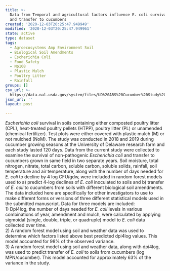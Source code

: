 ```yaml
---
title: >-
  Data from Temporal and agricultural factors influence E. coli survival in soil
  and transfer to cucumbers
created: '2020-12-03T20:25:47.949949'
modified: '2020-12-03T20:25:47.949961'
state: active
type: dataset
tags:
  - Agroecosystems Amp Environment Soil
  - Biological Soil Amendments
  - Escherichia Coli
  - Food Safety
  - Np108
  - Plastic Mulch
  - Poultry Litter
  - Rainfall
groups: []
csv_url: >-
  https://data.nal.usda.gov/system/files/UD%20ARS%20Cucumber%20Study%20Consolidated%20Data%20Version%202%20Single%20Transference%20Column%20Original%20Data%20Scale.csv
json_url: ''
layout: post

---
```

<p><em>Escherichia coli</em> survival in soils containing either composted poultry litter (CPL), heat-treated poultry pellets (HTPP), poultry litter (PL) or unamended (chemical fertilizer). Test plots were either covered with plastic mulch (M) or not mulched (NoM). The study was conducted in 2018 and 2019 during cucumber growing seasons at the University of Delaware research farm and each study lasted 120 days. Data from the current study were collected to examine the survival of non-pathogenic <em>Escherichia coli</em> and transfer to cucumbers grown in same field in two separate years.  Soil moisture, total nitrogen, nitrate, total carbon, soluble carbon, soluble solids, rainfall, soil temperature and air temperature, along with the number of days needed for <em>E. coli</em> to decline by 4 log CFU/gdw, were included in random forest models used to a) predict 4-log declines of <em>E. coli</em> inoculated to soils  and b) transfer of <em>E. coli</em> to cucumbers from soils with different biological soil amendments.<br />
The data included here are specifically for other investigators to use to make different forms or versions of three different statistical models used in the submitted manuscript.  Data for three models are included:<br />
1)  Dpi4log, the number of days needed for <em>E. coli</em> levels in various combinations of year, amendment and mulch, were calculated by applying sigmoidal (single, double, triple, or quadruple) model to <em>E. coli</em> data collected over time.<br />
2)  A random forest model using soil and weather data was used to determine which factors listed above best predicted dpi4log values. This model accounted for 98% of the observed variance.<br />
3)  A random forest model using soil and weather data, along with dpi4log, was used to predict transfer of <em>E. coli</em> to soils from cucumbers (log MPN/cucumber). This model accounted for approximately 63% of the variance in the study.</p>

